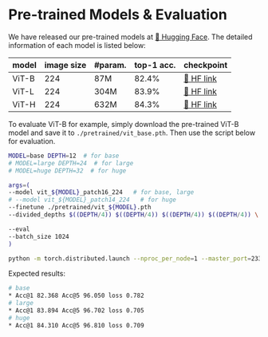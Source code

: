 # Pre-trained Models & Evaluation
We have released our pre-trained models at [🤗 Hugging Face](https://huggingface.co/nzl-thu/Model-Assembling/tree/main/pretrained). The detailed information of each model is listed below:

| model | image size | #param. | top-1 acc. | checkpoint                                                                                        |
|-------|------------|---------|------------|---------------------------------------------------------------------------------------------------|
| ViT-B | 224        | 87M     | 82.4%      | [🤗 HF   link](https://huggingface.co/nzl-thu/Model-Assembling/blob/main/pretrained/vit_base.pth)  |
| ViT-L | 224        | 304M    | 83.9%      | [🤗 HF   link](https://huggingface.co/nzl-thu/Model-Assembling/blob/main/pretrained/vit_large.pth) |
| ViT-H | 224        | 632M    | 84.3%      | [🤗 HF   link](https://huggingface.co/nzl-thu/Model-Assembling/blob/main/pretrained/vit_huge.pth)  |

To evaluate ViT-B for example, simply download the pre-trained ViT-B model and save it to <code>./pretrained/vit_base.pth</code>. Then use the script below for evaluation.

```bash
MODEL=base DEPTH=12  # for base
# MODEL=large DEPTH=24  # for large
# MODEL=huge DEPTH=32  # for huge

args=(
--model vit_${MODEL}_patch16_224   # for base, large
# --model vit_${MODEL}_patch14_224   # for huge
--finetune ./pretrained/vit_${MODEL}.pth
--divided_depths $((DEPTH/4)) $((DEPTH/4)) $((DEPTH/4)) $((DEPTH/4)) \

--eval
--batch_size 1024
)

python -m torch.distributed.launch --nproc_per_node=1 --master_port=23346 --use_env main.py "${args[@]}"
```

Expected results:

```bash
# base
* Acc@1 82.368 Acc@5 96.050 loss 0.782
# large
* Acc@1 83.894 Acc@5 96.702 loss 0.705
# huge
* Acc@1 84.310 Acc@5 96.810 loss 0.709
```
